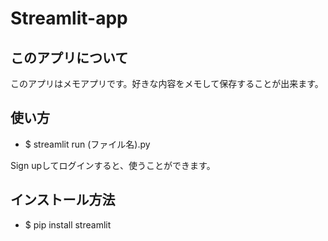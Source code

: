 # Streamlit-app

## このアプリについて
<font>このアプリはメモアプリです。好きな内容をメモして保存することが出来ます。</font>

## 使い方
* $ streamlit run (ファイル名).py

<font>Sign upしてログインすると、使うことができます。<font>

## インストール方法
* $ pip install streamlit
